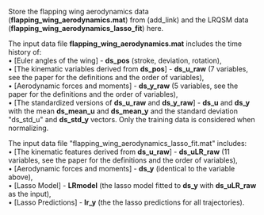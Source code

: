 Store the flapping wing aerodynamics data (**flapping_wing_aerodynamics.mat**) from (add_link) and the LRQSM data (**flapping_wing_aerodynamics_lasso_fit**) here.

The input data file **flapping_wing_aerodynamics.mat** includes the time history of:\
• [Euler angles of the wing] - **ds_pos** (stroke, deviation, rotation),\
• [The kinematic variables derived from **ds_pos**] - **ds_u_raw** (7 variables, see the paper for the definitions and the order of variables),\
• [Aerodynamic forces and moments] - **ds_y_raw** (5 variables, see the paper for the definitions and the order of variables),\
• [The standardized versions of **ds_u_raw** and **ds_y_raw**] - **ds_u** and **ds_y** with the mean **ds_mean_u** and **ds_mean_y** and the standard deviation "ds_std_u" and **ds_std_y** vectors. Only the training data is considered when normalizing.

The input data file "flapping_wing_aerodynamics_lasso_fit.mat" includes:\
• [The kinematic features derived from **ds_u_raw**] - **ds_uLR_raw** (11 variables, see the paper for the definitions and the order of variables),\
• [Aerodynamic forces and moments] - **ds_y** (identical to the variable above),\
• [Lasso Model] - **LRmodel** (the lasso model fitted to **ds_y** with **ds_uLR_raw** as the input),\
• [Lasso Predictions] - **lr_y** (the the lasso predictions for all trajectories).

